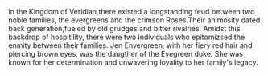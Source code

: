 in the Kingdom of Veridian,there existed a longstanding feud between two noble families, the evergreens and the crimson Roses.Their animosity dated back generation,fueled by old grudges and bitter rivalries.
Amidst this backdrop of hospitility, there were two individuals who epitomizsed the enmity between their families. Jen Envergreen, with her fiery red hair and piercing brown eyes, was the daugther of the Evegreen duke. She was known for her determination and unwavering loyality to her family's legacy.